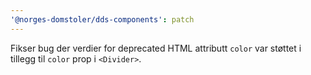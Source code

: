 ```yaml
---
'@norges-domstoler/dds-components': patch
---
```


Fikser bug der verdier for deprecated HTML attributt `color` var støttet i tillegg til `color` prop i `<Divider>`.
